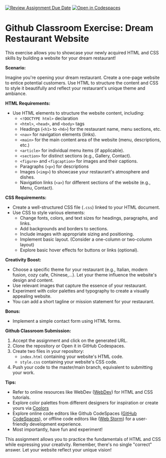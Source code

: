 [![Review Assignment Due Date](https://classroom.github.com/assets/deadline-readme-button-24ddc0f5d75046c5622901739e7c5dd533143b0c8e959d652212380cedb1ea36.svg)](https://classroom.github.com/a/fdnJHeZj)
[![Open in Codespaces](https://classroom.github.com/assets/launch-codespace-7f7980b617ed060a017424585567c406b6ee15c891e84e1186181d67ecf80aa0.svg)](https://classroom.github.com/open-in-codespaces?assignment_repo_id=15141005)
# Github Classroom Exercise:  Dream Restaurant Website

This exercise allows you to showcase your newly acquired HTML and CSS skills by building a website for your dream restaurant!

**Scenario:**

Imagine you're opening your dream restaurant. Create a one-page website to entice potential customers. Use HTML to structure the content and CSS to style it beautifully and reflect your restaurant's unique theme and ambiance.

**HTML Requirements:**

* Use HTML elements to structure the website content, including:
    * `<!DOCTYPE html>` declaration
    * `<html>`, `<head>`, and `<body>` tags
    * Headings (`<h1>` to `<h6>`) for the restaurant name, menu sections, etc.
    * `<nav>` for navigation elements (links).
    * `<main>` for the main content area of the website (menu, descriptions, etc.)
    * `<article>` for individual menu items (if applicable).
    * `<section>` for distinct sections (e.g., Gallery, Contact).
    * `<figure>` and `<figcaption>` for images and their captions.
    * Paragraphs (`<p>`) for descriptions
    * Images (`<img>`) to showcase your restaurant's atmosphere and dishes.
    * Navigation links (`<a>`) for different sections of the website (e.g., Menu, Contact).

**CSS Requirements:**

* Create a well-structured CSS file (`.css`) linked to your HTML document.
* Use CSS to style various elements:
    * Change fonts, colors, and text sizes for headings, paragraphs, and links.
    * Add backgrounds and borders to sections.
    * Include images with appropriate sizing and positioning.
    * Implement basic layout. (Consider a one-column or two-column layout)
    * Explore basic hover effects for buttons or links (optional).

**Creativity Boost:**

* Choose a specific theme for your restaurant (e.g., Italian, modern fusion, cozy cafe, Chinese,...). Let your theme influence the website's design and content.
* Use relevant images that capture the essence of your restaurant. 
* Experiment with color palettes and typography to create a visually appealing website.
* You can add a short tagline or mission statement for your restaurant.

**Bonus:**

* Implement a simple contact form using HTML forms.

**Github Classroom Submission:**

1. Accept the assignment and click on the generated URL.
2. Clone the repository or Open it in GitHub Codespaces.
3. Create two files in your repository:
    * `index.html` containing your website's HTML code.
    * `style.css` containing your website's CSS code.
4.  Push your code to the master/main branch, equivalent to submitting your work.

**Tips:**

* Refer to online resources like WebDev ([WebDev](https://web.dev/learn)) for HTML and CSS tutorials.
* Explore color palettes from different designers for inspiration or create yours via [Coolors](https://coolors.co/) 
* Explore online code editors like Github CodeSpaces ([GitHub CodeSpaces](https://github.com/features/codespaces)), or offline code editors like ([Web Storm](https://www.jetbrains.com/webstorm/)) for a user-friendly development experience. 
* Most importantly, have fun and experiment! 

This assignment allows you to practice the fundamentals of HTML and CSS while expressing your creativity. Remember, there's no single "correct" answer. Let your website reflect your unique vision!
